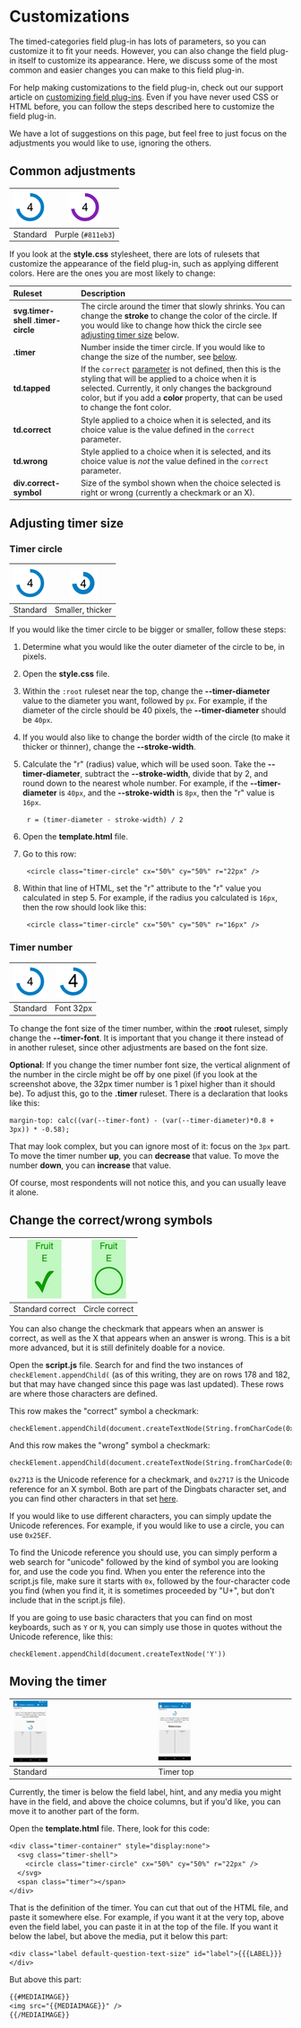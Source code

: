 # Customizations

The timed-categories field plug-in has lots of parameters, so you can customize it to fit your needs. However, you can also change the field plug-in itself to customize its appearance. Here, we discuss some of the most common and easier changes you can make to this field plug-in.

For help making customizations to the field plug-in, check out our support article on [customizing field plug-ins](). Even if you have never used CSS or HTML before, you can follow the steps described here to customize the field plug-in.

We have a lot of suggestions on this page, but feel free to just focus on the adjustments you would like to use, ignoring the others.

## Common adjustments

|![](standard-circle.png)|![](purple-circle.png)|
|:---:|:---:|
|Standard|Purple (`#811eb3`)|

If you look at the **style.css** stylesheet, there are lots of rulesets that customize the appearance of the field plug-in, such as applying different colors. Here are the ones you are most likely to change:

|Ruleset|Description|
|:---|:---|
|**svg.timer-shell&nbsp;.timer-circle**|The circle around the timer that slowly shrinks. You can change the **stroke** to change the color of the circle. If you would like to change how thick the circle see [adjusting timer size](#adjusting-timer-size) below.|
|**.timer**|Number inside the timer circle. If you would like to change the size of the number, see [below](#timer-number).|
|**td.tapped**|If the `correct` [parameter](../../README.md) is not defined, then this is the styling that will be applied to a choice when it is selected. Currently, it only changes the background color, but if you add a **color** property, that can be used to change the font color.|
|**td.correct**|Style applied to a choice when it is selected, and its choice value is the value defined in the `correct` parameter.|
|**td.wrong**|Style applied to a choice when it is selected, and its choice value is *not* the value defined in the `correct` parameter.|
|**div.correct-symbol**|Size of the symbol shown when the choice selected is right or wrong (currently a checkmark or an X).|

## Adjusting timer size

### Timer circle

|![](standard-circle.png)|![](small-thick.png)|
|:---:|:---:|
|Standard|Smaller, thicker|

If you would like the timer circle to be bigger or smaller, follow these steps:

1. Determine what you would like the outer diameter of the circle to be, in pixels.
1. Open the **style.css** file.
1. Within the `:root` ruleset near the top, change the **--timer-diameter** value to the diameter you want, followed by `px`. For example, if the diameter of the circle should be 40 pixels, the **--timer-diameter** should be `40px`.
1. If you would also like to change the border width of the circle (to make it thicker or thinner), change the  **--stroke-width**.
1. Calculate the "r" (radius) value, which will be used soon. Take the **--timer-diameter**, subtract the **--stroke-width**, divide that by 2, and round down to the nearest whole number. For example, if the **--timer-diameter** is `40px`, and the **--stroke-width** is `8px`, then the "r" value is `16px`.

        r = (timer-diameter - stroke-width) / 2

1. Open the **template.html** file.
1. Go to this row:

        <circle class="timer-circle" cx="50%" cy="50%" r="22px" />

1. Within that line of HTML, set the "r" attribute to the "r" value you calculated in step 5. For example, if the radius you calculated is `16px`, then the row should look like this:

        <circle class="timer-circle" cx="50%" cy="50%" r="16px" />

### Timer number

|![](standard-circle.png)|![](size-32.png)|
|:---:|:---:|
|Standard|Font 32px|

To change the font size of the timer number, within the **:root** ruleset, simply change the **--timer-font**. It is important that you change it there instead of in another ruleset, since other adjustments are based on the font size.

**Optional**: If you change the timer number font size, the vertical alignment of the number in the circle might be off by one pixel (if you look at the screenshot above, the 32px timer number is 1 pixel higher than it should be). To adjust this, go to the **.timer** ruleset. There is a declaration that looks like this:

    margin-top: calc((var(--timer-font) - (var(--timer-diameter)*0.8 + 3px)) * -0.58);

That may look complex, but you can ignore most of it: focus on the `3px` part. To move the timer number **up**, you can **decrease** that value. To move the number **down**, you can **increase** that value.

Of course, most respondents will not notice this, and you can usually leave it alone. 

## Change the correct/wrong symbols

|![](standard-correct.png)|![](symbol-circle.png)|
|:---:|:---:|
|Standard correct|Circle correct|

You can also change the checkmark that appears when an answer is correct, as well as the X that appears when an answer is wrong. This is a bit more advanced, but it is still definitely doable for a novice.

Open the **script.js** file. Search for and find the two instances of `checkElement.appendChild(` (as of this writing, they are on rows 178 and 182, but that may have changed since this page was last updated). These rows are where those characters are defined.

This row makes the "correct" symbol a checkmark:

    checkElement.appendChild(document.createTextNode(String.fromCharCode(0x2713)))

And this row makes the "wrong" symbol a checkmark:

    checkElement.appendChild(document.createTextNode(String.fromCharCode(0x2717)))

`0x2713` is the Unicode reference for a checkmark, and `0x2717` is the Unicode reference for an X symbol. Both are part of the Dingbats character set, and you can find other characters in that set [here](https://en.wikibooks.org/wiki/Unicode/Character_reference/2000-2FFF).

If you would like to use different characters, you can simply update the Unicode references. For example, if you would like to use a circle, you can use `0x25EF`.

To find the Unicode reference you should use, you can simply perform a web search for "unicode" followed by the kind of symbol you are looking for, and use the code you find. When you enter the reference into the script.js file, make sure it starts with `0x`, followed by the four-character code you find (when you find it, it is sometimes proceeded by "U+", but don't include that in the script.js file).

If you are going to use basic characters that you can find on most keyboards, such as `Y` or `N`, you can simply use those in quotes without the Unicode reference, like this:

    checkElement.appendChild(document.createTextNode('Y'))

## Moving the timer

|<img src="../readme-images/timer.png" width=25% />|<img src="timer-top.png" width=25% />|
|:---|:---|
|Standard|Timer top

Currently, the timer is below the field label, hint, and any media you might have in the field, and above the choice columns, but if you'd like, you can move it to another part of the form.

Open the **template.html** file. There, look for this code:

    <div class="timer-container" style="display:none">
      <svg class="timer-shell">
        <circle class="timer-circle" cx="50%" cy="50%" r="22px" />
      </svg>
      <span class="timer"></span>
    </div>

That is the definition of the timer. You can cut that out of the HTML file, and paste it somewhere else. For example, if you want it at the very top, above even the field label, you can paste it in at the top of the file. If you want it below the label, but above the media, put it below this part:

    <div class="label default-question-text-size" id="label">{{{LABEL}}}</div>

But above this part:

    {{#MEDIAIMAGE}}
    <img src="{{MEDIAIMAGE}}" />
    {{/MEDIAIMAGE}}
